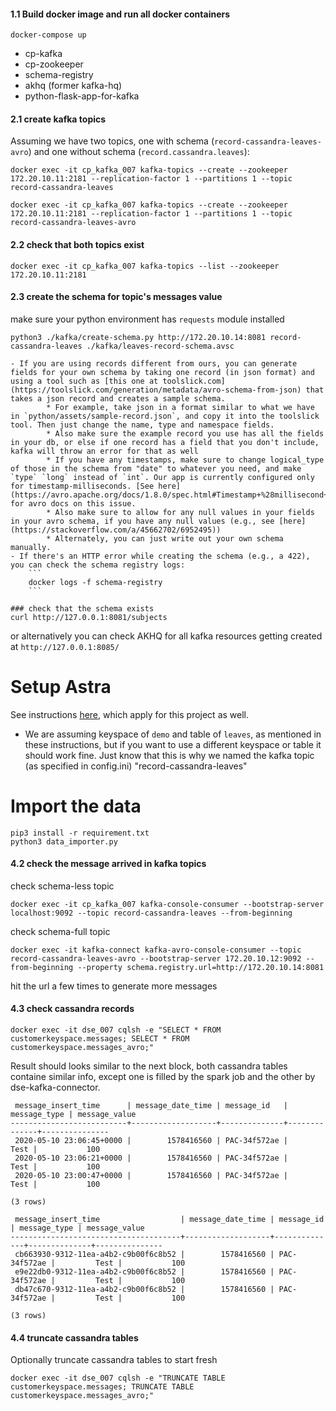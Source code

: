 #### 1.1 Build docker image and run all docker containers
```
docker-compose up
```
- cp-kafka
- cp-zookeeper
- schema-registry
- akhq (former kafka-hq)
- python-flask-app-for-kafka

#### 2.1 create kafka topics
Assuming we have two topics, one with schema (`record-cassandra-leaves-avro`) and one without schema (`record.cassandra.leaves`):
```
docker exec -it cp_kafka_007 kafka-topics --create --zookeeper 172.20.10.11:2181 --replication-factor 1 --partitions 1 --topic record-cassandra-leaves
```
```
docker exec -it cp_kafka_007 kafka-topics --create --zookeeper 172.20.10.11:2181 --replication-factor 1 --partitions 1 --topic record-cassandra-leaves-avro
```

#### 2.2 check that both topics exist
```
docker exec -it cp_kafka_007 kafka-topics --list --zookeeper 172.20.10.11:2181
```

#### 2.3 create the schema for topic's messages value
make sure your python environment has `requests` module installed
```
python3 ./kafka/create-schema.py http://172.20.10.14:8081 record-cassandra-leaves ./kafka/leaves-record-schema.avsc

- If you are using records different from ours, you can generate fields for your own schema by taking one record (in json format) and using a tool such as [this one at toolslick.com](https://toolslick.com/generation/metadata/avro-schema-from-json) that takes a json record and creates a sample schema. 
		* For example, take json in a format similar to what we have in `python/assets/sample-record.json`, and copy it into the toolslick tool. Then just change the name, type and namespace fields. 
		* Also make sure the example record you use has all the fields in your db, or else if one record has a field that you don't include, kafka will throw an error for that as well
		* If you have any timestamps, make sure to change logical_type of those in the schema from "date" to whatever you need, and make `type` `long` instead of `int`. Our app is currently configured only for timestamp-milliseconds. [See here](https://avro.apache.org/docs/1.8.0/spec.html#Timestamp+%28millisecond+precision%29) for avro docs on this issue.
		* Also make sure to allow for any null values in your fields in your avro schema, if you have any null values (e.g., see [here](https://stackoverflow.com/a/45662702/6952495))
		* Alternately, you can just write out your own schema manually.
- If there's an HTTP error while creating the schema (e.g., a 422), you can check the schema registry logs:
    ```
    docker logs -f schema-registry
    ```

### check that the schema exists
curl http://127.0.0.1:8081/subjects
```
or alternatively you can check AKHQ for all kafka resources getting created at `http://127.0.0.1:8085/` 

# Setup Astra

See instructions [here](https://github.com/Anant/cassandra.api/blob/master/README.md#setup), which apply for this project as well. 

- We are assuming keyspace of `demo` and table of `leaves`, as mentioned in these instructions, but if you want to use a different keyspace or table it should work fine. Just know that this is why we named the kafka topic (as specified in config.ini) "record-cassandra-leaves"

# Import the data

```
pip3 install -r requirement.txt
python3 data_importer.py
```















#### 4.2 check the message arrived in kafka topics
check schema-less topic
```
docker exec -it cp_kafka_007 kafka-console-consumer --bootstrap-server localhost:9092 --topic record-cassandra-leaves --from-beginning
```
check schema-full topic
```
docker exec -it kafka-connect kafka-avro-console-consumer --topic record-cassandra-leaves-avro --bootstrap-server 172.20.10.12:9092 --from-beginning --property schema.registry.url=http://172.20.10.14:8081
```
hit the url a few times to generate more messages

#### 4.3 check cassandra records
```
docker exec -it dse_007 cqlsh -e "SELECT * FROM customerkeyspace.messages; SELECT * FROM customerkeyspace.messages_avro;"
```
Result should looks similar to the next block, both cassandra tables containe similar info, except one is filled by the spark job and the other by dse-kafka-connector.
```
 message_insert_time      | message_date_time | message_id   | message_type | message_value
--------------------------+-------------------+--------------+--------------+---------------
 2020-05-10 23:06:45+0000 |        1578416560 | PAC-34f572ae |         Test |           100
 2020-05-10 23:06:21+0000 |        1578416560 | PAC-34f572ae |         Test |           100
 2020-05-10 23:00:47+0000 |        1578416560 | PAC-34f572ae |         Test |           100

(3 rows)

 message_insert_time                  | message_date_time | message_id   | message_type | message_value
--------------------------------------+-------------------+--------------+--------------+---------------
 cb663930-9312-11ea-a4b2-c9b00f6c8b52 |        1578416560 | PAC-34f572ae |         Test |           100
 e9e22db0-9312-11ea-a4b2-c9b00f6c8b52 |        1578416560 | PAC-34f572ae |         Test |           100
 db47c670-9312-11ea-a4b2-c9b00f6c8b52 |        1578416560 | PAC-34f572ae |         Test |           100

(3 rows)
```

#### 4.4 truncate cassandra tables
Optionally truncate cassandra tables to start fresh
```
docker exec -it dse_007 cqlsh -e "TRUNCATE TABLE customerkeyspace.messages; TRUNCATE TABLE customerkeyspace.messages_avro;"
```
